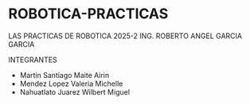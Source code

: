 # ROBOTICA-PRACTICAS
LAS PRACTICAS DE ROBOTICA 2025-2 ING. ROBERTO ANGEL GARCIA GARCIA

INTEGRANTES
- Martin Santiago Maite Airin
- Mendez Lopez Valeria Michelle
- Nahuatlato Juarez Wilbert Miguel